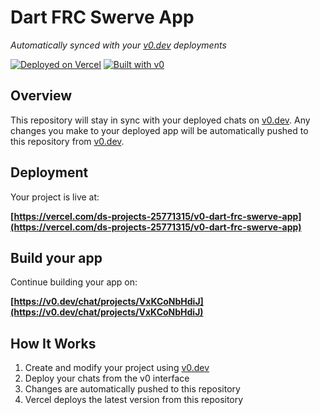# Dart FRC Swerve App

*Automatically synced with your [v0.dev](https://v0.dev) deployments*

[![Deployed on Vercel](https://img.shields.io/badge/Deployed%20on-Vercel-black?style=for-the-badge&logo=vercel)](https://vercel.com/ds-projects-25771315/v0-dart-frc-swerve-app)
[![Built with v0](https://img.shields.io/badge/Built%20with-v0.dev-black?style=for-the-badge)](https://v0.dev/chat/projects/VxKCoNbHdiJ)

## Overview

This repository will stay in sync with your deployed chats on [v0.dev](https://v0.dev).
Any changes you make to your deployed app will be automatically pushed to this repository from [v0.dev](https://v0.dev).

## Deployment

Your project is live at:

**[https://vercel.com/ds-projects-25771315/v0-dart-frc-swerve-app](https://vercel.com/ds-projects-25771315/v0-dart-frc-swerve-app)**

## Build your app

Continue building your app on:

**[https://v0.dev/chat/projects/VxKCoNbHdiJ](https://v0.dev/chat/projects/VxKCoNbHdiJ)**

## How It Works

1. Create and modify your project using [v0.dev](https://v0.dev)
2. Deploy your chats from the v0 interface
3. Changes are automatically pushed to this repository
4. Vercel deploys the latest version from this repository